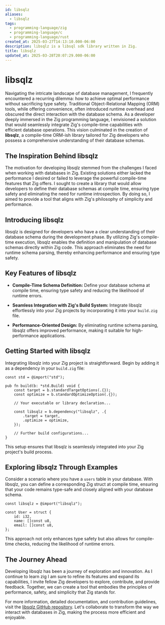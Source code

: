 ```yaml
---
id: libsqlz
aliases:
  - libsqlz
tags:
  - programming-language/zig
  - programming-language/c
  - programming-language/rust
created_at: 2025-03-27T14:13:10.000-06:00
description: libsqlz is a libsql sdk library written in Zig.
title: libsqlz
updated_at: 2025-03-28T20:07:29.000-06:00
---
```


# libsqlz

Navigating the intricate landscape of database management, I frequently encountered a recurring dilemma: how to achieve optimal performance without sacrificing type safety. Traditional Object-Relational Mapping (ORM) tools, while offering convenience, often introduced runtime overhead and obscured the direct interaction with the database schema. As a developer deeply immersed in the Zig programming language, I envisioned a solution that would seamlessly integrate Zig's compile-time capabilities with efficient database operations. This vision culminated in the creation of **libsqlz**, a compile-time ORM-ish library tailored for Zig developers who possess a comprehensive understanding of their database schemas.

## The Inspiration Behind libsqlz

The motivation for developing libsqlz stemmed from the challenges I faced when working with databases in Zig. Existing solutions either lacked the performance I desired or failed to leverage the powerful compile-time features that Zig offers. I sought to create a library that would allow developers to define their database schemas at compile time, ensuring type safety and eliminating the need for runtime introspection. By doing so, I aimed to provide a tool that aligns with Zig's philosophy of simplicity and performance.

## Introducing libsqlz

libsqlz is designed for developers who have a clear understanding of their database schema during the development phase. By utilizing Zig's compile-time execution, libsqlz enables the definition and manipulation of database schemas directly within Zig code. This approach eliminates the need for runtime schema parsing, thereby enhancing performance and ensuring type safety.

## Key Features of libsqlz

- **Compile-Time Schema Definition:** Define your database schema at compile time, ensuring type safety and reducing the likelihood of runtime errors.

- **Seamless Integration with Zig's Build System:** Integrate libsqlz effortlessly into your Zig projects by incorporating it into your `build.zig` file.

- **Performance-Oriented Design:** By eliminating runtime schema parsing, libsqlz offers improved performance, making it suitable for high-performance applications.

## Getting Started with libsqlz

Integrating libsqlz into your Zig project is straightforward. Begin by adding it as a dependency in your `build.zig` file:


```zig
const std = @import("std");

pub fn build(b: *std.Build) void {
    const target = b.standardTargetOptions(.{});
    const optimize = b.standardOptimizeOption(.{});

    // Your executable or library declaration...

    const libsqlz = b.dependency("libsqlz", .{
        .target = target,
        .optimize = optimize,
    });

    // Further build configurations...
}
```


This setup ensures that libsqlz is seamlessly integrated into your Zig project's build process.

## Exploring libsqlz Through Examples

Consider a scenario where you have a `users` table in your database. With libsqlz, you can define a corresponding Zig struct at compile time, ensuring that your code remains type-safe and closely aligned with your database schema.


```zig
const libsqlz = @import("libsqlz");

const User = struct {
    id: i32,
    name: []const u8,
    email: []const u8,
};
```


This approach not only enhances type safety but also allows for compile-time checks, reducing the likelihood of runtime errors.

## The Journey Ahead

Developing libsqlz has been a journey of exploration and innovation. As I continue to learn zig I am sure to refine its features and expand its capabilities, I invite fellow Zig developers to explore, contribute, and provide feedback. Together, we can create a tool that embodies the principles of performance, safety, and simplicity that Zig stands for.

For more information, detailed documentation, and contribution guidelines, visit the [libsqlz GitHub repository](https://github.com/conneroisu/libsqlz). Let's collaborate to transform the way we interact with databases in Zig, making the process more efficient and enjoyable. 
